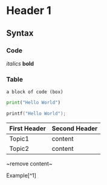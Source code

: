 # Header 1

## Syntax

### Code

*italics* **bold**

### Table

```
a block of code (box)
```

```python
print("Hello World")
```
```c
printf("Hello World");
```

First Header | Second Header
------------ | -------------
Topic1 | content
Topic2 | content

~remove content~

Example[^1]

